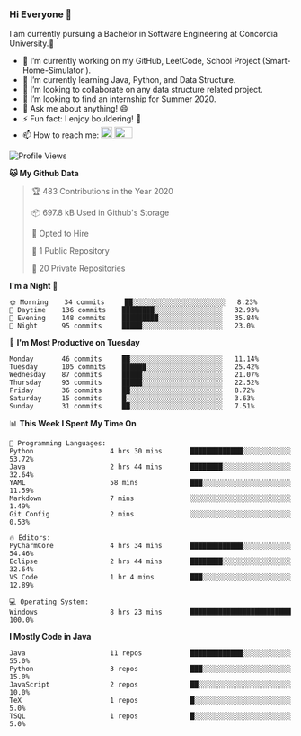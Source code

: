 ### Hi Everyone 👋
I am currently pursuing a Bachelor in Software Engineering at Concordia University.🏫

- 🔭 I’m currently working on my GitHub, LeetCode, School Project (Smart-Home-Simulator ).
- 🌱 I’m currently learning Java, Python, and Data Structure.
- 👯 I’m looking to collaborate on any data structure related project.
- 🤔 I’m looking to find an internship for Summer 2020.
- 💬 Ask me about anything! 😄
- ⚡ Fun fact: I enjoy bouldering! 🧗‍
- 📫 How to reach me: <a href="https://www.linkedin.com/in/siu-tong-ye/" target="_blank"> <img width="20px" width="32" src="https://cdn.jsdelivr.net/npm/simple-icons@v3/icons/linkedin.svg" /> </a> <a href="mailto:SiuTongYe@gmail.com" target="_blank"> <img height="20" width="32" src="https://cdn.jsdelivr.net/npm/simple-icons@v3/icons/gmail.svg" /> </a>

<!--START_SECTION:waka-->
![Profile Views](http://img.shields.io/badge/Profile%20Views-252-blue)

**🐱 My Github Data** 

> 🏆 483 Contributions in the Year 2020
 > 
> 📦 697.8 kB Used in Github's Storage 
 > 
> 💼 Opted to Hire
 > 
> 📜 1 Public Repository 
 > 
> 🔑 20 Private Repositories 

**I'm a Night 🦉** 

```text
🌞 Morning    34 commits     ██░░░░░░░░░░░░░░░░░░░░░░░   8.23% 
🌆 Daytime    136 commits    ████████░░░░░░░░░░░░░░░░░   32.93% 
🌃 Evening    148 commits    █████████░░░░░░░░░░░░░░░░   35.84% 
🌙 Night      95 commits     █████░░░░░░░░░░░░░░░░░░░░   23.0%

```
📅 **I'm Most Productive on Tuesday** 

```text
Monday       46 commits     ██░░░░░░░░░░░░░░░░░░░░░░░   11.14% 
Tuesday      105 commits    ██████░░░░░░░░░░░░░░░░░░░   25.42% 
Wednesday    87 commits     █████░░░░░░░░░░░░░░░░░░░░   21.07% 
Thursday     93 commits     █████░░░░░░░░░░░░░░░░░░░░   22.52% 
Friday       36 commits     ██░░░░░░░░░░░░░░░░░░░░░░░   8.72% 
Saturday     15 commits     █░░░░░░░░░░░░░░░░░░░░░░░░   3.63% 
Sunday       31 commits     ██░░░░░░░░░░░░░░░░░░░░░░░   7.51%

```


📊 **This Week I Spent My Time On** 

```text
💬 Programming Languages: 
Python                   4 hrs 30 mins       █████████████░░░░░░░░░░░░   53.72% 
Java                     2 hrs 44 mins       ████████░░░░░░░░░░░░░░░░░   32.64% 
YAML                     58 mins             ███░░░░░░░░░░░░░░░░░░░░░░   11.59% 
Markdown                 7 mins              ░░░░░░░░░░░░░░░░░░░░░░░░░   1.49% 
Git Config               2 mins              ░░░░░░░░░░░░░░░░░░░░░░░░░   0.53%

🔥 Editors: 
PyCharmCore              4 hrs 34 mins       █████████████░░░░░░░░░░░░   54.46% 
Eclipse                  2 hrs 44 mins       ████████░░░░░░░░░░░░░░░░░   32.64% 
VS Code                  1 hr 4 mins         ███░░░░░░░░░░░░░░░░░░░░░░   12.89%

💻 Operating System: 
Windows                  8 hrs 23 mins       █████████████████████████   100.0%

```

**I Mostly Code in Java** 

```text
Java                     11 repos            █████████████░░░░░░░░░░░░   55.0% 
Python                   3 repos             ███░░░░░░░░░░░░░░░░░░░░░░   15.0% 
JavaScript               2 repos             ██░░░░░░░░░░░░░░░░░░░░░░░   10.0% 
TeX                      1 repos             █░░░░░░░░░░░░░░░░░░░░░░░░   5.0% 
TSQL                     1 repos             █░░░░░░░░░░░░░░░░░░░░░░░░   5.0%

```



<!--END_SECTION:waka-->

